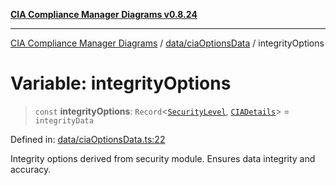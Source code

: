 [**CIA Compliance Manager Diagrams v0.8.24**](../../../README.md)

***

[CIA Compliance Manager Diagrams](../../../modules.md) / [data/ciaOptionsData](../README.md) / integrityOptions

# Variable: integrityOptions

> `const` **integrityOptions**: `Record`\<[`SecurityLevel`](../../../types/cia/type-aliases/SecurityLevel.md), [`CIADetails`](../../../types/interfaces/CIADetails.md)\> = `integrityData`

Defined in: [data/ciaOptionsData.ts:22](https://github.com/Hack23/cia-compliance-manager/blob/8f5d084752ccee354557e96bf8b49239fb671c91/src/data/ciaOptionsData.ts#L22)

Integrity options derived from security module.
Ensures data integrity and accuracy.
